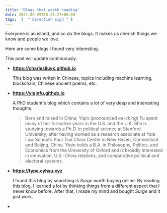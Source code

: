 ```yaml
---
title: "Blogs that worth reading"
date: 2021-06-29T15:21:27+08:00
tags:  [  " Direction sign " ]
---
```


Everyone is an island, and so do the blogs. It makes us cherish things we know and people we love. 

Here are some blogs I found very interesting. 

This post will update continuously. 

* **https://charlesliuyx.github.io**

  This blog was writen in Chinese, topics including machine learning, blockchain, Chinese ancient poems, etc.

* **https://yiqinfu.github.io**

  A PhD student's blog which contains a lot of very deep and interesting thoughts.

  > Born and raised in China, Yiqin (pronounced *ee-ching*) Fu spent many of her formative years in the U.S. and the U.K. She is studying towards a Ph.D. in political science at Stanford University, after having worked as a research associate at Yale Law School’s Paul Tsai China Center in New Haven, Connecticut and Beijing, China. Yiqin holds a B.A. in Philosophy, Politics, and Economics from the University of Oxford and is broadly interested in innovation, U.S.-China relations, and comparative political and electoral systems.

* **https://type.cyhsu.xyz**

  I found this blog by searching is *Surge* worth buying online. By reading this blog, I learned a lot by thinking things from a different aspect that I never know before. After that, I made my mind and bought *Surge* and it just work.

* 

  
